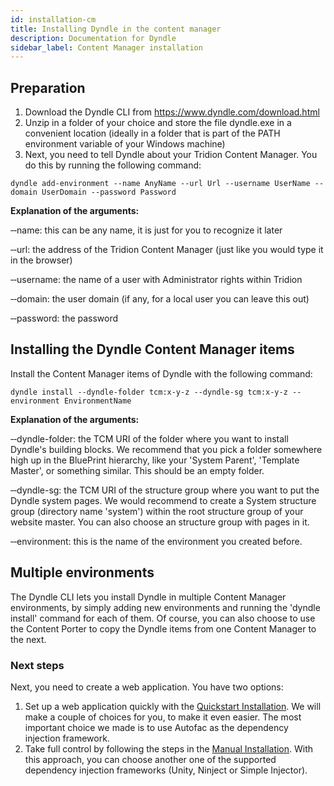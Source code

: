 ```yaml
---
id: installation-cm
title: Installing Dyndle in the content manager
description: Documentation for Dyndle
sidebar_label: Content Manager installation
---
```



## Preparation

1. Download the Dyndle CLI from https://www.dyndle.com/download.html
2. Unzip in a folder of your choice and store the file dyndle.exe in a convenient location (ideally in a folder that is part of the PATH environment variable of your Windows machine)
3. Next, you need to tell Dyndle about your Tridion Content Manager. You do this by running the following command:

```shell=
dyndle add-environment --name AnyName --url Url --username UserName --domain UserDomain --password Password
```

**Explanation of the arguments:**

&dash;&dash;name: this can be any name, it is just for you to recognize it later

&dash;&dash;url: the address of the Tridion Content Manager (just like you would type it in the browser)

&dash;&dash;username: the name of a user with Administrator rights within Tridion

&dash;&dash;domain: the user domain (if any, for a local user you can leave this out)

&dash;&dash;password: the password

## Installing the Dyndle Content Manager items

Install the Content Manager items of Dyndle with the following command:

```shell=
dyndle install --dyndle-folder tcm:x-y-z --dyndle-sg tcm:x-y-z --environment EnvironmentName
```

**Explanation of the arguments:**

&dash;&dash;dyndle-folder: the TCM URI of the folder where you want to install Dyndle's building blocks. We recommend that you pick a folder somewhere high up in the BluePrint hierarchy, like your 'System Parent', 'Template Master', or something similar. This should be an empty folder.

&dash;&dash;dyndle-sg: the TCM URI of the structure group where you want to put the Dyndle system pages. We would recommend to create a System structure group (directory name 'system') within the root structure group of your website master. You can also choose an structure group with pages in it.

&dash;&dash;environment: this is the name of the environment you created before.

## Multiple environments

The Dyndle CLI lets you install Dyndle in multiple Content Manager environments, by simply adding new environments and running the 'dyndle install' command for each of them.
Of course, you can also choose to use the Content Porter to copy the Dyndle items from one Content Manager to the next.


### Next steps

Next, you need to create a web application. You have two options:

1. Set up a web application quickly with the [Quickstart Installation](quickstart-installation.html). We will make a couple of choices for you, to make it even easier. The most important choice we made is to use Autofac as the dependency injection framework.
2. Take full control by following the steps in the [Manual Installation](manual-installation.html). With this approach, you can choose another one of the supported dependency injection frameworks (Unity, Ninject or Simple Injector).